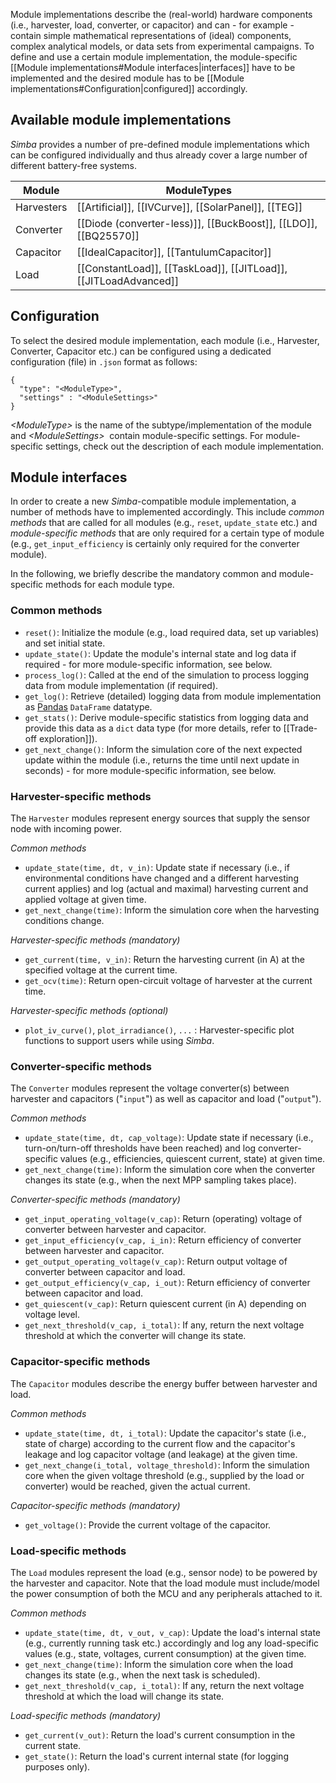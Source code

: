 Module implementations describe the (real-world) hardware components (i.e., harvester, load, converter, or capacitor) and can - for example - contain simple mathematical representations of (ideal) components, complex analytical models, or  data sets from experimental campaigns.
To define and use a certain module implementation, the module-specific [[Module implementations#Module interfaces\|interfaces]] have to be implemented and the desired module has to be [[Module implementations#Configuration\|configured]] accordingly.

## Available module implementations

*Simba* provides a number of pre-defined module implementations which can be configured individually and thus already cover a large number of different battery-free systems.

| **Module**       | **ModuleTypes**       |
|------------------|--------------------------|
| Harvesters | [[Artificial]], [[IVCurve]], [[SolarPanel]], [[TEG]]  |
| Converter  | [[Diode (converter-less)]], [[BuckBoost]], [[LDO]], [[BQ25570]]       | 
| Capacitor  | [[IdealCapacitor]], [[TantulumCapacitor]]| 
| Load       | [[ConstantLoad]], [[TaskLoad]], [[JITLoad]], [[JITLoadAdvanced]] | 

## Configuration

To select the desired module implementation, each module (i.e., Harvester, Converter, Capacitor etc.) can be configured using a dedicated configuration (file) in `.json` format as follows:

```
{
  "type": "<ModuleType>",
  "settings" : "<ModuleSettings>"
}
```

*<ModuleType\>* is the name of the subtype/implementation of the module and *<ModuleSettings\>*  contain module-specific settings. For module-specific settings, check out the description of each module implementation.

## Module interfaces

In order to create a new *Simba*-compatible module implementation, a number of methods have to implemented accordingly. This include *common methods* that are called for all modules (e.g., `reset`, `update_state` etc.) and *module-specific methods* that are only required for a certain type of module (e.g., `get_input_efficiency` is certainly only required for the converter module).

In the following, we briefly describe the mandatory common and module-specific methods for each module type.
### Common methods

- `reset()`: Initialize the module (e.g., load required data, set up variables) and set initial state.
- `update_state()`: Update the module's internal state and log data if required - for more module-specific information, see below.
- `process_log()`: Called at the end of the simulation to process logging data from module implementation (if required).
- `get_log()`: Retrieve (detailed) logging data from module implementation as [Pandas](https://pandas.pydata.org/) `DataFrame` datatype.
- `get_stats()`: Derive module-specific statistics from logging data and provide this data as a `dict` data type (for more details, refer to [[Trade-off exploration]]).
- `get_next_change()`: Inform the simulation core of the next expected update within the module (i.e., returns the time until next update in seconds)  - for more module-specific information, see below.
### Harvester-specific methods

The `Harvester` modules represent energy sources that supply the sensor node with incoming power.

*Common methods*

- `update_state(time, dt, v_in)`: Update state if necessary (i.e., if environmental conditions have changed and a different harvesting current applies) and log (actual and maximal) harvesting current and applied voltage at given time.
- `get_next_change(time)`: Inform the simulation core when the harvesting conditions change.

*Harvester-specific methods (mandatory)*

- `get_current(time, v_in)`: Return the harvesting current (in A) at the specified voltage at the current time.
- `get_ocv(time)`: Return open-circuit voltage of harvester at the current time.

*Harvester-specific methods (optional)*

- `plot_iv_curve()`, `plot_irradiance()`, `...` : Harvester-specific plot functions to support users while using *Simba*.

### Converter-specific methods
The `Converter` modules represent the voltage converter(s) between harvester and capacitors ("`input`") as well as capacitor and load ("`output`").

*Common methods*

- `update_state(time, dt, cap_voltage)`: Update state if necessary (i.e., turn-on/turn-off thresholds have been reached) and log converter-specific values (e.g., efficiencies, quiescent current, state) at given time.
- `get_next_change(time)`: Inform the simulation core when the converter changes its state (e.g., when the next MPP sampling takes place).

*Converter-specific methods (mandatory)*

- `get_input_operating_voltage(v_cap)`: Return (operating) voltage of converter between harvester and capacitor.
- `get_input_efficiency(v_cap, i_in)`: Return efficiency of converter between  harvester and capacitor.
- `get_output_operating_voltage(v_cap)`: Return output voltage of converter between capacitor and load.
- `get_output_efficiency(v_cap, i_out)`: Return efficiency of converter between capacitor and load.
- `get_quiescent(v_cap)`: Return quiescent current (in A) depending on voltage level.
- `get_next_threshold(v_cap, i_total)`: If any, return the next voltage threshold at which the converter will change its state.

### Capacitor-specific methods

The `Capacitor` modules describe the energy buffer between harvester and load.

*Common methods*

- `update_state(time, dt, i_total)`: Update the capacitor's state (i.e., state of charge) according to the current flow and the capacitor's leakage and log capacitor voltage (and leakage) at the given time.
- `get_next_change(i_total, voltage_threshold)`: Inform the simulation core when the given voltage threshold (e.g., supplied by the load or converter) would be reached, given the actual current.

*Capacitor-specific methods (mandatory)*

- `get_voltage()`: Provide the current voltage of the capacitor.

### Load-specific methods

The `Load` modules represent the load (e.g., sensor node) to be powered by the harvester and capacitor. Note that the load module must include/model the power consumption of both the MCU and any peripherals attached to it.

*Common methods*

- `update_state(time, dt, v_out, v_cap)`: Update the load's internal state (e.g., currently running task etc.) accordingly and log any load-specific values (e.g., state, voltages, current consumption) at the given time.
- `get_next_change(time)`: Inform the simulation core when the load changes its state (e.g., when the next task is scheduled).
- `get_next_threshold(v_cap, i_total)`: If any, return the next voltage threshold at which the load will change its state.

*Load-specific methods (mandatory)*

- `get_current(v_out)`: Return the load's current consumption in the current state.
- `get_state()`: Return the load's current internal state (for logging purposes only).

